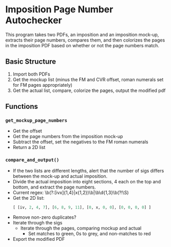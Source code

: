 # Imposition Page Number Autochecker

This program takes two PDFs, an imposition and an imposition mock-up, extracts their page numbers, compares them, and then colorizes the pages in the imposition PDF based on whether or not the page numbers match.

## Basic Structure

1. Import both PDFs
2. Get the mockup list (minus the FM and CVR offset, roman numerals set for FM pages appropriately)
3. Get the actual list, compare, colorize the pages, output the modified pdf

## Functions

### `get_mockup_page_numbers`

- Get the offset
- Get the page numbers from the imposition mock-up
- Subtract the offset, set the negatives to the FM roman numerals
- Return a 2D list

### `compare_and_output()`

- If the two lists are different lengths, alert that the number of sigs differs between the mock-up and actual imposition.
- Divide the actual imposition into eight sections, 4 each on the top and bottom, and extract the page numbers.
- Current regex: \b(?:[ivx]{1,4}|x{1,2})\b|\b\d{1,3}\b(?!\S)
- Get the 2D list:
  ```python
  [ [iv, 2, 4, 7], [6, 8, 9, 11], [0, x, 0, 0], [0, 0, 0, 0] ]
  ```
- Remove non-zero duplicates?
- Iterate through the sigs
  - Iterate through the pages, comparing mockup and actual
    - Set matches to green, 0s to grey, and non-matches to red
- Export the modified PDF
